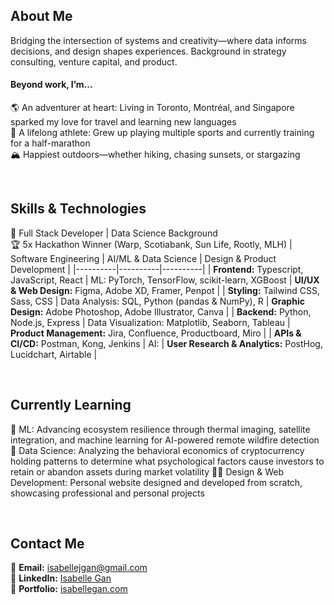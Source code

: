 ## About Me
Bridging the intersection of systems and creativity—where data informs decisions, and design shapes experiences. Background in strategy consulting, venture capital, and product.

#### Beyond work, I’m…
🌎 An adventurer at heart: Living in Toronto, Montréal, and Singapore sparked my love for travel and learning new languages  
🙌 A lifelong athlete: Grew up playing multiple sports and currently training for a half-marathon  
🏔️ Happiest outdoors—whether hiking, chasing sunsets, or stargazing  

<br>

## Skills & Technologies
🚀 Full Stack Developer | Data Science Background  
🏆 5x Hackathon Winner (Warp, Scotiabank, Sun Life, Rootly, MLH)
| Software Engineering | AI/ML & Data Science | Design & Product Development |
|----------|----------|----------|
| **Frontend:** Typescript, JavaScript, React | ML: PyTorch, TensorFlow, scikit-learn, XGBoost     | **UI/UX & Web Design:** Figma, Adobe XD, Framer, Penpot | 
| **Styling:** Tailwind CSS, Sass, CSS | Data Analysis: SQL, Python (pandas & NumPy), R     | **Graphic Design:** Adobe Photoshop, Adobe Illustrator, Canva |
| **Backend:** Python, Node.js, Express | Data Visualization: Matplotlib, Seaborn, Tableau   | **Product Management:** Jira, Confluence, Productboard, Miro |
| **APIs & CI/CD:** Postman, Kong, Jenkins | AI:      | **User Research & Analytics:** PostHog, Lucidchart, Airtable |

<br>

## Currently Learning
🌲 ML: Advancing ecosystem resilience through thermal imaging, satellite integration, and machine learning for AI-powered remote wildfire detection  
💸 Data Science: Analyzing the behavioral economics of cryptocurrency holding patterns to determine what psychological factors cause investors to retain or abandon assets during market volatility
👩‍💻 Design & Web Development: Personal website designed and developed from scratch, showcasing professional and personal projects

<br>

## Contact Me
📧 **Email:** [isabellejgan@gmail.com](mailto:isabellejgan@gmail.com)  
💼 **LinkedIn:** [Isabelle Gan](https://www.linkedin.com/in/isabellegan)  
📁 **Portfolio:** [isabellegan.com](#)

<!--
**isabellegan/isabellegan** is a ✨ _special_ ✨ repository because its `README.md` (this file) appears on your GitHub profile.

Here are some ideas to get you started:

- 🔭 I’m currently working on ...
- 🌱 I’m currently learning ...
- 👯 I’m looking to collaborate on ...
- 🤔 I’m looking for help with ...
- 💬 Ask me about ...
- 📫 How to reach me: ...
- 😄 Pronouns: ...
- ⚡ Fun fact: ...
-->
